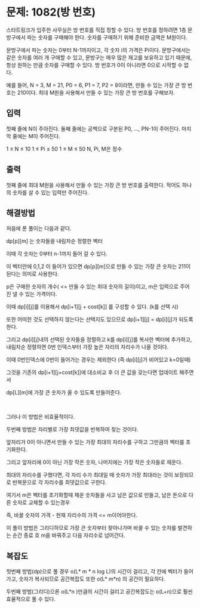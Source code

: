 # 문제: 1082(방 번호)

스타트링크가 입주한 사무실은 방 번호를 직접 정할 수 있다. 방 번호를 정하려면 1층 문방구에서 파는 숫자를 구매해야 한다. 숫자를 구매하기 위해 준비한 금액은 M원이다.

문방구에서 파는 숫자는 0부터 N-1까지이고, 각 숫자 i의 가격은 Pi이다. 문방구에서는 같은 숫자를 여러 개 구매할 수 있고, 문방구는 매우 많은 재고를 보유하고 있기 때문에, 항상 원하는 만큼 숫자를 구매할 수 있다. 방 번호가 0이 아니라면 0으로 시작할 수 없다.

예를 들어, N = 3, M = 21, P0 = 6, P1 = 7, P2 = 8이라면, 만들 수 있는 가장 큰 방 번호는 210이다. 최대 M원을 사용해서 만들 수 있는 가장 큰 방 번호를 구해보자.

## 입력

첫째 줄에 N이 주아진다. 둘째 줄에는 공백으로 구분된 P0, ..., PN-1이 주어진다. 마지막 줄에는 M이 주어진다.

1 ≤ N ≤ 10
1 ≤ Pi ≤ 50
1 ≤ M ≤ 50
N, Pi, M은 정수

## 출력

첫째 줄에 최대 M원을 사용해서 만들 수 있는 가장 큰 방 번호를 출력한다. 적어도 하나의 숫자를 살 수 있는 입력만 주어진다.

## 해결방법

처음에 푼 풀이는 다음과 같다.

dp[p][m] 는  숫자들을 내림차순 정렬한 벡터

이때 각 숫자는 0부터 n-1까지 들어 갈 수 있다.

이 벡터안에 0,1,2 이 들어가 있으면 dp[p][m]으로 만들 수 있는 가장 큰 숫자는 211이 된다는 의미로 사용한다.

p은 구매한 숫자의 개수( <= 만들 수 있는 최대 숫자의 길이)이고, m은 입력으로 주어진 낼 수 있는 가격이다.

이때 dp[i][j]를 이용해서 dp[i+1][j + cost[k]] 를 구성할 수 있다. (k를 선택 시)

또한 어떠한 것도 선택하지 않는다는 선택지도 있으므로 dp[i+1][j] = dp[i][j]가 되도록한다.

그리고 dp[i][j]내의 선택된 숫자들을 정렬하고 k를 dp[i][j]를 복사한 벡터에 추가하고, 내림차순 정렬하면 0번 인덱스부터 가장 높은 자리의 자리수가 나올 것이다.

이때 0번인덱스에 0번이 들어가는 경우는 제외한다 (즉 dp[i][j]가 비어있고 k=0일때)

그것을 기존의 dp[i+1][j+cost[k]]에 대소비교 후 더 큰 값을 갖는다면 업데이트 해주면서 

dp[L][m]에 가장 큰 숫자가 올 수 있도록 만들어준다.

<br/>

그러나 이 방법은 비효율적이다.

두번째 방법은 자리별로 가장 최댓값을 반복하여 찾는 것이다.

앞자리가 0이 아니면서 만들 수 있는 가장 최대의 자리수를 구하고 그만큼의 벡터를 초기화한다.

그리고 앞자리에 0이 아닌 가장 작은 숫자, 나머지에는 가장 작은 숫자들로 채운다.

최대의 자리수를 구했다면, 각 자리 수가 최대일 때 숫자가 가장 최대라는 것이 보장되므로 반복문으로 각 자리수를 최댓값으로 구한다.

여기서 m은 벡터를 초기화할때 채운 숫자들을 사고 남은 값으로 만들고, 남은 돈으로 다른 숫자로 교체할 수 있는경우

즉, 바꿀 숫자의 가격 - 현재 자리수의 가격 <= m이어야한다.

이 풀이 방법은 그리디하므로 가장 큰 숫자부터 찾아나가며 바꿀 수 있는 숫자를 발견하는 순간 종료 흐 m을 바꿔주고  다음 자리수로 넘어간다.

## 복잡도

첫번째 방법(dp)으로 풀 경우 o(L* m * n log L)의 시간이 걸리고, 각 칸에 벡터가 들어가고, 숫자가 복사되므로 공간복잡도 또한 o(L* m*n) 의 공간이 필요하다.

두번째 방법(그리디)으론 o(L*n )만큼의 시간이 걸리고 공간복잡도는 o(L+n)으로 훨씬 효율적으로 풀 수 있다.